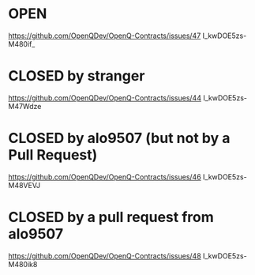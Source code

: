 # OPEN
https://github.com/OpenQDev/OpenQ-Contracts/issues/47
I_kwDOE5zs-M480if_

# CLOSED by stranger
https://github.com/OpenQDev/OpenQ-Contracts/issues/44
I_kwDOE5zs-M47Wdze

# CLOSED by alo9507 (but not by a Pull Request)
https://github.com/OpenQDev/OpenQ-Contracts/issues/46
I_kwDOE5zs-M48VEVJ

# CLOSED by a pull request from alo9507
https://github.com/OpenQDev/OpenQ-Contracts/issues/48
I_kwDOE5zs-M480ik8